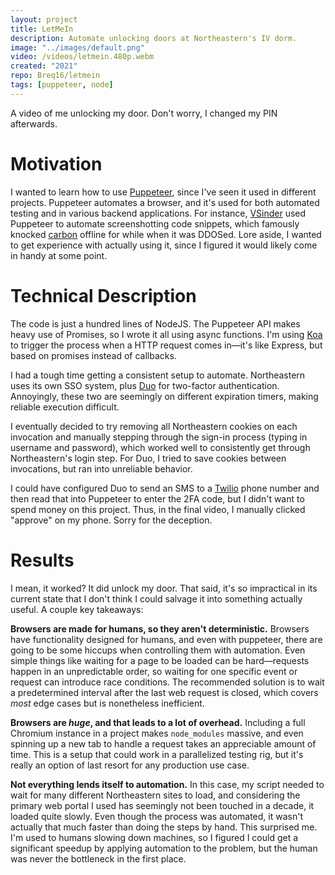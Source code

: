 ```yaml
---
layout: project
title: LetMeIn
description: Automate unlocking doors at Northeastern's IV dorm.
image: "../images/default.png"
video: /videos/letmein.480p.webm
created: "2021"
repo: Breq16/letmein
tags: [puppeteer, node]
---
```


<YouTube id="zk6Bb-aY_Yo" />

<Caption>
A video of me unlocking my door. Don't worry, I changed my PIN afterwards.
</Caption>

# Motivation

I wanted to learn how to use [Puppeteer](https://pptr.dev/), since I've seen it used in different projects. Puppeteer automates a browser, and it's used for both automated testing and in various backend applications. For instance, [VSinder](https://www.youtube.com/watch?v=bfd8RyAJh6c) used Puppeteer to automate screenshotting code snippets, which famously knocked [carbon](https://carbon.now.sh/) offline for while when it was DDOSed. Lore aside, I wanted to get experience with actually using it, since I figured it would likely come in handy at some point.

# Technical Description

The code is just a hundred lines of NodeJS. The Puppeteer API makes heavy use of Promises, so I wrote it all using async functions. I'm using [Koa](https://koajs.com/) to trigger the process when a HTTP request comes in—it's like Express, but based on promises instead of callbacks.

I had a tough time getting a consistent setup to automate. Northeastern uses its own SSO system, plus [Duo](https://duo.com/) for two-factor authentication. Annoyingly, these two are seemingly on different expiration timers, making reliable execution difficult.

I eventually decided to try removing all Northeastern cookies on each invocation and manually stepping through the sign-in process (typing in username and password), which worked well to consistently get through Northeastern's login step. For Duo, I tried to save cookies between invocations, but ran into unreliable behavior.

I could have configured Duo to send an SMS to a [Twilio](https://www.twilio.com/) phone number and then read that into Puppeteer to enter the 2FA code, but I didn't want to spend money on this project. Thus, in the final video, I manually clicked "approve" on my phone. Sorry for the deception.

# Results

I mean, it worked? It did unlock my door. That said, it's so impractical in its current state that I don't think I could salvage it into something actually useful. A couple key takeaways:

**Browsers are made for humans, so they aren't deterministic.** Browsers have functionality designed for humans, and even with puppeteer, there are going to be some hiccups when controlling them with automation. Even simple things like waiting for a page to be loaded can be hard—requests happen in an unpredictable order, so waiting for one specific event or request can introduce race conditions. The recommended solution is to wait a predetermined interval after the last web request is closed, which covers _most_ edge cases but is nonetheless inefficient.

**Browsers are _huge_, and that leads to a lot of overhead.** Including a full Chromium instance in a project makes `node_modules` massive, and even spinning up a new tab to handle a request takes an appreciable amount of time. This is a setup that could work in a parallelized testing rig, but it's really an option of last resort for any production use case.

**Not everything lends itself to automation.** In this case, my script needed to wait for many different Northeastern sites to load, and considering the primary web portal I used has seemingly not been touched in a decade, it loaded quite slowly. Even though the process was automated, it wasn't actually that much faster than doing the steps by hand. This surprised me. I'm used to humans slowing down machines, so I figured I could get a significant speedup by applying automation to the problem, but the human was never the bottleneck in the first place.
